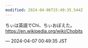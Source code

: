 ```yaml
---
modified: 2024-04-06T15:49:35.544Z
---
```


<p>ちぃは英語でChi、ちぃおぼえた。<br /><a href="https://en.wikipedia.org/wiki/Chobits" target="_blank" rel="nofollow noopener noreferrer" translate="no"><span class="invisible">https://</span><span class="">en.wikipedia.org/wiki/Chobits</span><span class="invisible"></span></a></p>

&mdash; 2024-04-07 00:49:35 JST

<!-- Original URL: https://mastodon.social/@sakuramochi0/112225063766857400-->

